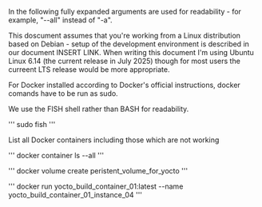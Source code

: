 In the following fully expanded arguments are used for readability - for example, "--all" instead of "-a".

This doscument assumes that you're working from a Linux distribution based on Debian - setup of the development environment is described in our document INSERT LINK. When writing this document I'm using Ubuntu Linux 6.14 (the current release in July 2025) though for most users the curreent LTS release would be more appropriate.

For Docker installed according to Docker's official instructions, docker comands have to be run as sudo.

We use the FISH shell rather than BASH for readability.

'''
sudo fish
'''

List all Docker containers including those which are not working

'''
docker container ls --all
'''

'''
docker volume create peristent_volume_for_yocto
'''

'''
docker run yocto_build_container_01:latest --name yocto_build_container_01_instance_04
'''


